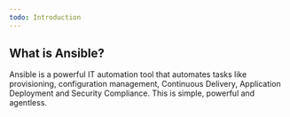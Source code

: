 ```yaml
---
todo: Introduction
---
```


## What is Ansible?  

Ansible is a powerful IT automation tool that automates tasks like provisioning,
configuration management, Continuous Delivery, Application Deployment and Security Compliance. 
This is simple, powerful and agentless.   






